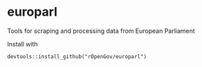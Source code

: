 # europarl

Tools for scraping and processing data from European Parliament

Install with 
```
devtools::install_github("rOpenGov/europarl")
```
